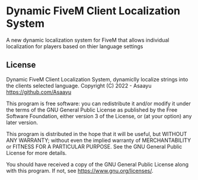 # Dynamic FiveM Client Localization System
A new dynamic localization system for FiveM that allows individual localization for players based on thier language settings

## License
Dynamic FiveM Client Localization System, dynamiclly localize strings into the clients selected language.
Copyright (C) 2022 - Asaayu <https://github.com/Asaayu>

This program is free software: you can redistribute it and/or modify
it under the terms of the GNU General Public License as published by
the Free Software Foundation, either version 3 of the License, or
(at your option) any later version.

This program is distributed in the hope that it will be useful,
but WITHOUT ANY WARRANTY; without even the implied warranty of
MERCHANTABILITY or FITNESS FOR A PARTICULAR PURPOSE.  See the
GNU General Public License for more details.

You should have received a copy of the GNU General Public License
along with this program.  If not, see <https://www.gnu.org/licenses/>.
